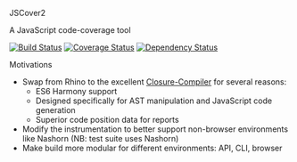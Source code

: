 JSCover2

A JavaScript code-coverage tool

[![Build Status](https://travis-ci.org/tntim96/JSCover2.svg?branch=master)](https://travis-ci.org/tntim96/JSCover2)
[![Coverage Status](https://coveralls.io/repos/tntim96/JSCover2/badge.png?branch=master)](https://coveralls.io/r/tntim96/JSCover2?branch=master)
[![Dependency Status](https://www.versioneye.com/user/projects/5404420cd0734e31f400016d/badge.svg?style=flat)](https://www.versioneye.com/user/projects/5404420cd0734e31f400016d)

Motivations
* Swap from Rhino to the excellent [Closure-Compiler](https://developers.google.com/closure/compiler/) for several reasons:
  * ES6 Harmony support
  * Designed specifically for AST manipulation and JavaScript code generation
  * Superior code position data for reports
* Modify the instrumentation to better support non-browser environments like Nashorn (NB: test suite uses Nashorn)
* Make build more modular for different environments: API, CLI, browser